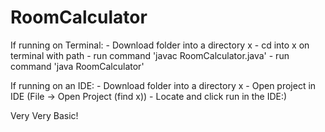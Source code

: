 # RoomCalculator

If running on Terminal:
	- Download folder into a directory x
	- cd into x on terminal with path
	- run command 'javac RoomCalculator.java'
	- run command 'java RoomCalculator'

If running on an IDE:
	- Download folder into a directory x
	- Open project in IDE (File -> Open Project (find x))
	- Locate and click run in the IDE:)

Very Very Basic!
